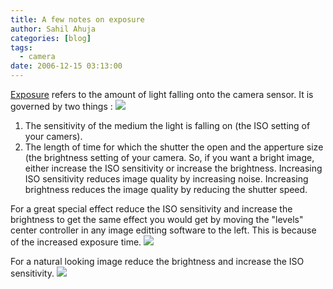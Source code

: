 ```yaml
---
title: A few notes on exposure
author: Sahil Ahuja
categories: [blog]
tags:
  - camera
date: 2006-12-15 03:13:00
---
```


[Exposure](http://en.wikipedia.org/wiki/Exposure_%28photography%29) refers to the amount of light falling onto the camera sensor. It is governed by two things :
[![](http://bp0.blogger.com/_XuxEYU1Of-o/RYHJ9-m6SEI/AAAAAAAAABA/EIaerqg-wMA/s320/DSC00732.JPG)](http://bp0.blogger.com/_XuxEYU1Of-o/RYHJ9-m6SEI/AAAAAAAAABA/EIaerqg-wMA/s1600-h/DSC00732.JPG)

1.  The  sensitivity of the medium the light is falling on (the ISO setting of your camers).
2.  The length of time for which the shutter the open and the apperture size (the brightness setting of your camera.
So, if you want a bright image, either increase the ISO sensitivity or increase the brightness. Increasing ISO sensitivity reduces image quality by increasing noise. Increasing brightness reduces the image quality by reducing the shutter speed.

For a great special effect reduce the ISO sensitivity and increase the brightness to get the same effect you would get by moving the "levels" center controller in any image editting software to the left. This is because of the increased exposure time.
[![](http://bp2.blogger.com/_XuxEYU1Of-o/RYHKzem6SGI/AAAAAAAAABQ/YzJOgTfyyN0/s320/DSC00441.JPG)](http://bp2.blogger.com/_XuxEYU1Of-o/RYHKzem6SGI/AAAAAAAAABQ/YzJOgTfyyN0/s1600-h/DSC00441.JPG)

For a natural looking image reduce the brightness and increase the ISO sensitivity.
[![](http://bp2.blogger.com/_XuxEYU1Of-o/RYHKyem6SFI/AAAAAAAAABI/jePRN61O22s/s320/DSC00440.JPG)](http://bp2.blogger.com/_XuxEYU1Of-o/RYHKyem6SFI/AAAAAAAAABI/jePRN61O22s/s1600-h/DSC00440.JPG)